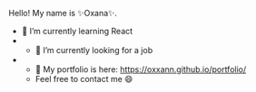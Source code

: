 Hello! My name is ✨Oxana✨. 

- 🌱 I’m currently learning React
- - 🔭 I’m currently looking for a job
- - 💬 My portfolio is here: https://oxxann.github.io/portfolio/
  - Feel free to contact me 😄

<!--
**OxxAnn/OxxAnn** is a ✨ _special_ ✨ repository because its `README.md` (this file) appears on your GitHub profile.

Here are some ideas to get you started:

- 🔭 I’m currently working on ...
- 🌱 I’m currently learning ...
- 👯 I’m looking to collaborate on ...
- 🤔 I’m looking for help with ...
- 💬 Ask me about ...
- 📫 How to reach me: ...
- 😄 Pronouns: ...
- ⚡ Fun fact: ...
-->
